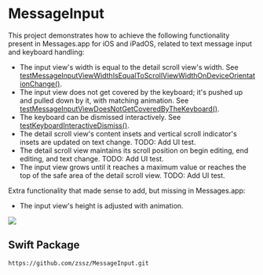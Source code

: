 # MessageInput

This project demonstrates how to achieve the following functionality present in Messages.app for iOS and iPadOS, related to text message input and keyboard handling:

- The input view's width is equal to the detail scroll view's width. See [testMessageInputViewWidthIsEqualToScrollViewWidthOnDeviceOrientationChange()](https://github.com/zssz/MessageInput/blob/b84b4742b811c0f8943f5a86f5b2f5d85665c69f/MessageInputDemo/MessageInputDemoUITests/MessageInputDemoUITests.swift#L24).
- The input view does not get covered by the keyboard; it's pushed up and pulled down by it, with matching animation. See [testMessageInputViewDoesNotGetCoveredByTheKeyboard()](https://github.com/zssz/MessageInput/blob/b84b4742b811c0f8943f5a86f5b2f5d85665c69f/MessageInputDemo/MessageInputDemoUITests/MessageInputDemoUITests.swift#L34).
- The keyboard can be dismissed interactively. See [testKeyboardInteractiveDismiss()](https://github.com/zssz/MessageInput/blob/b84b4742b811c0f8943f5a86f5b2f5d85665c69f/MessageInputDemo/MessageInputDemoUITests/MessageInputDemoUITests.swift#L42).
- The detail scroll view's content insets and vertical scroll indicator's insets are updated on text change. TODO: Add UI test.
- The detail scroll view maintains its scroll position on begin editing, end editing, and text change. TODO: Add UI test.
- The input view grows until it reaches a maximum value or reaches the top of the safe area of the detail scroll view. TODO: Add UI test.

Extra functionality that made sense to add, but missing in Messages.app:
- The input view's height is adjusted with animation.

![](Resources/demo.gif)

## Swift Package

`https://github.com/zssz/MessageInput.git`

